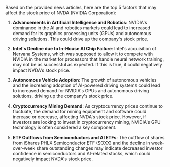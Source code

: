 Based on the provided news articles, here are the top 5 factors that may affect the stock price of NVDA (NVIDIA Corporation):

1. **Advancements in Artificial Intelligence and Robotics**: NVIDIA's dominance in the AI and robotics markets could lead to increased demand for its graphics processing units (GPUs) and autonomous driving solutions. This could drive up the company's stock price.

2. **Intel's Decline due to In-House AI Chip Failure**: Intel's acquisition of Nervana Systems, which was supposed to allow it to compete with NVIDIA in the market for processors that handle neural network training, may not be as successful as expected. If this is true, it could negatively impact NVDA's stock price.

3. **Autonomous Vehicle Adoption**: The growth of autonomous vehicles and the increasing adoption of AI-powered driving systems could lead to increased demand for NVIDIA's GPUs and autonomous driving solutions, driving up the company's stock price.

4. **Cryptocurrency Mining Demand**: As cryptocurrency prices continue to fluctuate, the demand for mining equipment and software could increase or decrease, affecting NVDA's stock price. However, if investors are looking to invest in cryptocurrency mining, NVIDIA's GPU technology is often considered a key component.

5. **ETF Outflows from Semiconductors and AI ETFs**: The outflow of shares from iShares PHLX Semiconductor ETF (SOXX) and the decline in week-over-week share outstanding changes may indicate decreased investor confidence in semiconductors and AI-related stocks, which could negatively impact NVDA's stock price.